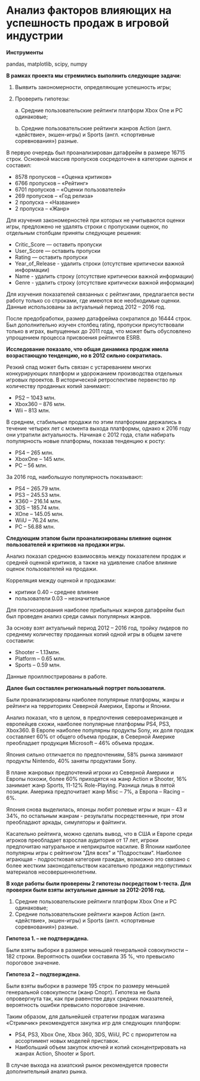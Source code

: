 ﻿# Анализ факторов влияющих на успешность продаж в игровой индустрии

**Инструменты**

pandas,
matplotlib,
scipy,
numpy

**В рамках проекта мы стремились выполнить следующие задачи:**

1.	Выявить закономерности, определяющие успешность игры;
2.	Проверить гипотезы:

    a.	Средние пользовательские рейтинги платформ Xbox One и PC одинаковые;
    
    b.	Средние пользовательские рейтинги жанров Action (англ. «действие», экшен-игры) и Sports (англ. «спортивные соревнования») разные.

В первую очередь был проанализирован датафрейм в размере 16715 строк. Основной массив пропусков сосредоточен в категории оценок и составил:

- 8578 пропусков – «Оценка критиков»
- 6766 пропусков – «Рейтинг»
- 6701 пропусков – «Оценки пользователей»
- 269 пропусков – «Год релиза»
- 2 пропуска – «Название»
- 2 пропуска – «Жанр»

Для изучения закономерностей при которых не учитываются оценки игры, предложено не удалять строки с пропусками оценок, по отдельным столбцам приняты следующие решения:

-	Critic_Score — оставить пропуски
-	User_Score — оставить пропуски
-	Rating — оставить пропуски
-	Year_of_Release - удалить строки (отсутствие критически важной информации)
-	Name - удалить строку (отсутствие критически важной информации)
-	Genre - удалить строку (отсутствие критически важной информации)

Для изучения показателей связанных с рейтингами, предлагается вести работу только со строками, где имеются все необходимые оценки. Данные использованы за актуальный период 2012 – 2016 год.

После предобработки, размер датафрейма сократился до 16444 строк. Был дополнительно изучен столбец rating, пропуски присутствовали только в играх, выпущенных до 2011 года, что может быть обусловлено упрощением процесса присвоения рейтингов ESRB.

**Исследование показало, что общая динамика продаж имела возрастающую тенденцию, но в 2012 сильно сократилась.**

Резкий спад может быть связан с устареванием многих конкурирующих платформ и удорожанием производства отдельных игровых проектов. В исторической ретроспективе первенство пр количеству проданных копий занимают:

- PS2 – 1043 млн.
- Xbox360 – 876 млн.
- Wii – 813 млн.

В среднем, стабильные продажи по этим платформам держались в течение четырех лет с момента выхода платформы, однако к 2016 году они утратили актуальность.
Начиная с 2012 года, стали набирать популярность новые платформы, показав тенденцию к росту:

- PS4 – 265 млн.
- XboxOne – 145 млн.
- PC – 56 млн.

За 2016 год, наибольшую популярность показывают:

- PS4 – 265.79 млн.
- PS3 – 245.53 млн.
- X360 – 216.14 млн.
- 3DS – 185.74 млн.
- XOne – 145.05 млн.
- WiiU – 76.24 млн.
- PC – 56.88 млн.

**Следующим этапом были проанализированы влияние оценок пользователей и критиков на продажи игры.** 

Анализ показал среднюю взаимосвязь между показателем продаж и средней оценкой критиков, а также на удивление слабое влияние оценок пользователей на продажи.

Корреляция между оценкой и продажами:

- критики 0.40 – среднее влияние
- пользователи 0.03 – незначительное

Для прогнозирования наиболее прибыльных жанров датафрейм был был проведен анализ среди самых популярных жанров.

За основу взят актуальный период 2012 – 2016 год, тройку лидеров по среднему количеству проданных копий одной игры в общем зачете составили:

- Shooter – 1.13млн.
- Platform – 0.65 млн.
- Sports – 0.59 млн.

Данные проиллюстрированы в работе.

**Далее был составлен региональный портрет пользователя.** 

Были проанализированы наиболее популярные платформы, жанры и рейтинги на территориях Северной Америки, Европы и Японии.

Анализ показал, что в целом, в предпочтения североамериканцев и европейцев схожи, наиболее популярные платформы PS4, PS3, Xbox360. В Европе наиболее популярны продукты Sony, их доля продаж составляет 60% от общего объема продаж, в Северной Америке преобладает продукция Microsoft – 46% объема продаж. 

Япония сильно отличается по предпочтениям, 58% рынка занимают продукты Nintendo, 40% заняты продуктами Sony.

В плане жанровых предпочтений игроки из Северной Америки и Европы похожи, более 60% приходятся на жанр Action и Shooter, 16% занимает жанр Sports, 11-12% Role-Playing. Разница лишь в пятой позиции. Америка предпочитает жанр Misc – 7%, а Европа – Racing – 6%.

Япония снова выделилась, японцы любят ролевые игры и экшн – 43 и 34%, по остальным жанрам - результаты посредственные, при этом преобладают аркады, симуляторы и файтинги.

Касательно рейтинга, можно сделать вывод, что в США и Европе среди игроков преобладает взрослая аудитория от 17 лет, игроки предпочитаю натуральное и неприкрытое насилие. В Японии наиболее популярны игры с рейтингом "Для всех" и "Подросткам". Наиболее играющая - подростковая категория граждан, возможно это связано с более жестким законодательством касательно продажи недопустимых материалов несовершеннолетним.

**В ходе работы были проверены 2 гипотезы посредством t-теста. Для проверки были взяты актуальные данные за 2012-2016 год.**

1.	Средние пользовательские рейтинги платформ Xbox One и PC одинаковые;
2.	Средние пользовательские рейтинги жанров Action (англ. «действие», экшен-игры) и Sports (англ. «спортивные соревнования») разные.

**Гипотеза 1. – не подтверждена.**

Были взяты выборки в размере меньшей генеральной совокупности – 182 строки. Вероятность ошибки составила 35 %, что превысило пороговое значение.

**Гипотеза 2 – подтверждена.**

Были взяты выборки в размере 195 строк по размеру меньшей генеральной совокупности (жанр Спорт). Гипотеза не была опровергнута так, как при равенстве двух средних показателей, вероятность ошибки превысило пороговое значение.

Таким образом, для дальнейшей стратегии продаж магазина «Стримчик» рекомендуется закупка игр для следующих платформ: 

- PS4, PS3, Xbox One, Xbox 360, 3DS, WiiU, PC с приоритетом на ассортимент новых моделей приставок. 
- Наибольший объем закупок ключей и копий сконцентрировать на жанрах Action, Shooter и Sport.

В случае выхода на азиатский рынок рекомендуется провести дополнительный анализ рынка.